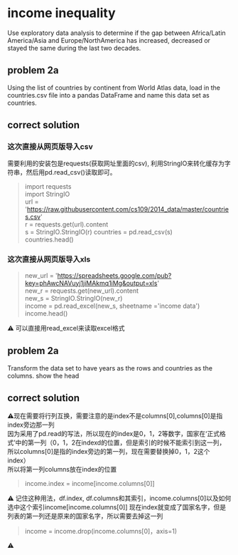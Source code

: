 # income inequality
Use exploratory data analysis to determine if the gap between Africa/Latin America/Asia and Europe/NorthAmerica has increased, decreased or stayed the same during the last two decades.

## problem 2a  
Using the list of countries by continent from World Atlas data, load in the countries.csv file into a pandas DataFrame and name this data set as countries. 

## correct solution  
### 这次直接从网页版导入csv  
需要利用的安装包是requests(获取网址里面的csv), 利用StringIO来转化缓存为字符串，然后用pd.read_csv()读取即可。  
> import requests  
import StringIO  
url = 'https://raw.githubusercontent.com/cs109/2014_data/master/countries.csv'  
r = requests.get(url).content  
s = StringIO.StringIO(r)
countries = pd.read_csv(s)  
countries.head()  
### 这次直接从网页版导入xls
> new_url = 'https://spreadsheets.google.com/pub?key=phAwcNAVuyj1jiMAkmq1iMg&output=xls'  
new_r = requests.get(new_url).content  
new_s = StringIO.StringIO(new_r)  
income = pd.read_excel(new_s, sheetname ='income data')  
income.head()  

⚠️ 可以直接用read_excel来读取excel格式  

## problem 2a  
Transform the data set to have years as the rows and countries as the columns. show the head  
## correct solution  
⚠️现在需要将行列互换，需要注意的是index不是columns[0],columns[0]是指index旁边那一列  
因为采用了pd.read的写法，所以现在的index是0，1，2等数字，国家在‘正式格式’中的第一列（0，1，2在indexd的位置，但是索引的时候不能索引到这一列，所以columns[0]是指的index旁边的第一列，现在需要替换掉0，1，2这个index）  
所以将第一列columns放在index的位置  
> income.index = income[income.columns[0]]  

⚠️ 记住这种用法，df.index, df.columns和其索引，income.columns[0]以及如何选中这个索引income[income.columns[0]]
现在index就变成了国家名字，但是列表的第一列还是原来的国家名字，所以需要去掉这一列  
> income = income.drop(income.columns[0]，axis=1)



⚠️
